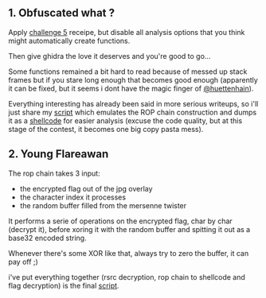## 1. Obfuscated what ?

Apply [challenge 5](../ch05) receipe, but disable all analysis options that you think might automatically create functions.

Then give ghidra the love it deserves and you're good to go...

Some functions remained a bit hard to read because of messed up stack frames but if you stare long enough that becomes good enough (apparently it can be fixed, but it seems i dont have the magic finger of [@huettenhain](https://twitter.com/huettenhain)).

Everything interesting has already been said in more serious writeups, so i'll just share my [script](rop_to_shellcode.py) which emulates the ROP chain construction and dumps it as a [shellcode](shellcode.bin) for easier analysis (excuse the code quality, but at this stage of the contest, it becomes one big copy pasta mess).

## 2. Young Flareawan

The rop chain takes 3 input:
- the encrypted flag out of the jpg overlay
- the character index it processes
- the random buffer filled from the mersenne twister

It performs a serie of operations on the encrypted flag, char by char (decrypt it), before xoring it with the random buffer and spitting it out as a base32 encoded string.

Whenever there's some XOR like that, always try to zero the buffer, it can pay off ;)

i've put everything together (rsrc decryption, rop chain to shellcode and flag decryption) is the final [script](solve.py).
